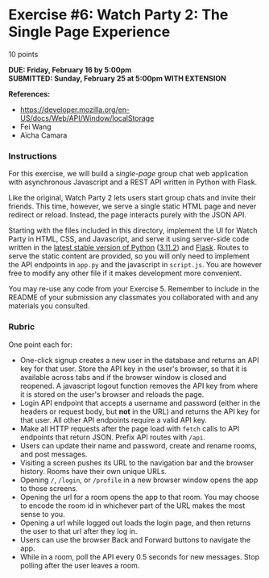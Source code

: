 # Exercise #6: Watch Party 2: The Single Page Experience

10 points

**DUE: Friday, February 16 by 5:00pm**   
**SUBMITTED: Sunday, February 25 at 5:00pm WITH EXTENSION**

**References:**
- https://developer.mozilla.org/en-US/docs/Web/API/Window/localStorage  
- Fei Wang  
- Aïcha Camara  

### Instructions

For this exercise, we will build a _single-page_ group chat web application with
asynchronous Javascript and a REST API written in Python with Flask.

Like the original, Watch Party 2 lets users start group chats and invite their
friends. This time, however, we serve a single static HTML page and never
redirect or reload. Instead, the page interacts purely with the JSON API.

Starting with the files included in this directory, implement the UI for Watch
Party in HTML, CSS, and Javascript, and serve it using server-side code written
in the
[latest stable version of Python](https://www.python.org/downloads/release/python-3112/)
([3.11.2](https://www.python.org/downloads/release/python-3112/)) and
[Flask](https://flask.palletsprojects.com/en/2.2.x/installation/). Routes to
serve the static content are provided, so you will only need to implement the
API endpoints in `app.py` and the javascript in `script.js`. You are however
free to modify any other file if it makes development more convenient.

You may re-use any code from your Exercise 5. Remember to include in the README
of your submission any classmates you collaborated with and any materials you 
consulted.

### Rubric

One point each for:

- One-click signup creates a new user in the database and returns an API key for
  that user. Store the API key in the user's browser, so that it is available
  across tabs and if the browser window is closed and reopened. A javascript
  logout function removes the API key from where it is stored on the user's
  browser and reloads the page.
- Login API endpoint that accepts a username and password (either in the headers
  or request body, but **not** in the URL) and returns the API key for that
  user. All other API endpoints require a valid API key.
- Make all HTTP requests after the page load with `fetch` calls to API endpoints
  that return JSON. Prefix API routes with `/api`.
- Users can update their name and password, create and rename rooms, and post
  messages.
- Visiting a screen pushes its URL to the navigation bar and the browser
  history. Rooms have their own unique URLs.
- Opening `/`, `/login`, or `/profile` in a new browser window opens the app to
  those screens.
- Opening the url for a room opens the app to that room. You may choose to
  encode the room id in whichever part of the URL makes the most sense to you.
- Opening a url while logged out loads the login page, and then returns the user
  to that url after they log in.
- Users can use the browser Back and Forward buttons to navigate the app.
- While in a room, poll the API every 0.5 seconds for new messages. Stop polling
  after the user leaves a room.
